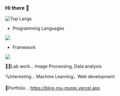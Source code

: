 ### Hi there 👋

![Top Langs](https://github-readme-stats.vercel.app/api/top-langs/?username=Ilekaede&layout=compact)

- Programming Languages

![](https://skillicons.dev/icons?i=python,cpp,js,typescript,java,html,css,ruby)

- Framework

![](https://skillicons.dev/icons?i=fastapi,react,nextjs)


👨‍💻Lab work... Image Processing, Data analysis


🔍Interesting... Machine Learning，Web development


🌟Portfolio... https://blog-mu-murex.vercel.app

<!--
**Ilekaede/Ilekaede** is a ✨ _special_ ✨ repository because its `README.md` (this file) appears on your GitHub profile.

Here are some ideas to get you started:

- 🔭 I’m currently working on ...
- 🌱 I’m currently learning ...
- 👯 I’m looking to collaborate on ...
- 🤔 I’m looking for help with ...
- 💬 Ask me about ...
- 📫 How to reach me: ...
- 😄 Pronouns: ...
- ⚡ Fun fact: ...
-->
